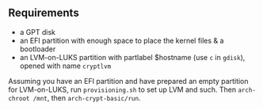 ## Requirements
  * a GPT disk
  * an EFI partition with enough space to place the kernel files & a bootloader
  * an LVM-on-LUKS partition with partlabel $hostname (use `c` in `gdisk`),
    opened with name `cryptlvm`

Assuming you have an EFI partition and have prepared an empty partition for
LVM-on-LUKS, run `provisioning.sh` to set up LVM and such. Then `arch-chroot
/mnt`, then `arch-crypt-basic/run`.
